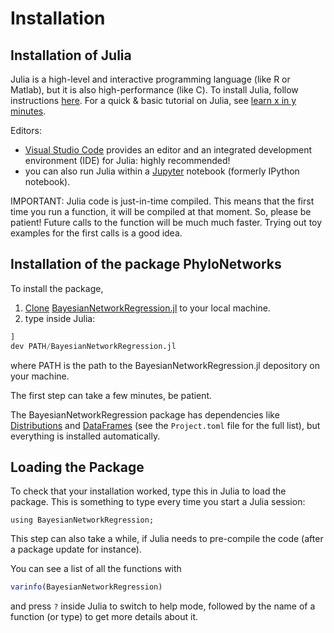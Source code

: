 # Installation

## Installation of Julia

Julia is a high-level and interactive programming language (like R or Matlab),
but it is also high-performance (like C).
To install Julia, follow instructions [here](http://julialang.org/downloads/).
For a quick & basic tutorial on Julia, see
[learn x in y minutes](http://learnxinyminutes.com/docs/julia/).

Editors:

- [Visual Studio Code](https://code.visualstudio.com) provides an editor
  and an integrated development environment (IDE) for Julia: highly recommended!
- you can also run Julia within a [Jupyter](http://jupyter.org) notebook
  (formerly IPython notebook).

IMPORTANT: Julia code is just-in-time compiled. This means that the
first time you run a function, it will be compiled at that moment. So,
please be patient! Future calls to the function will be much much
faster. Trying out toy examples for the first calls is a good idea.

## Installation of the package PhyloNetworks

To install the package, 
1. [Clone](https://docs.github.com/en/repositories/creating-and-managing-repositories/cloning-a-repository) [BayesianNetworkRegression.jl](https://github.com/samozm/BayesianNetworkRegression.jl) to your local machine.
4. type inside Julia:
```julia
]
dev PATH/BayesianNetworkRegression.jl
```
where PATH is the path to the BayesianNetworkRegression.jl depository on your machine.

The first step can take a few minutes, be patient.

The BayesianNetworkRegression package has dependencies like
[Distributions](https://juliastats.org/Distributions.jl/stable/starting/) and
[DataFrames](http://juliadata.github.io/DataFrames.jl/stable/)
(see the `Project.toml` file for the full list), but everything is installed automatically.

## Loading the Package

To check that your installation worked, type this in Julia to load the package.
This is something to type every time you start a Julia session:
```@example install
using BayesianNetworkRegression;
```
This step can also take a while, if Julia needs to pre-compile the code (after a package
update for instance).

You can see a list of all the functions with
```julia
varinfo(BayesianNetworkRegression)
```
and press `?` inside Julia to switch to help mode,
followed by the name of a function (or type) to get more details about it.

